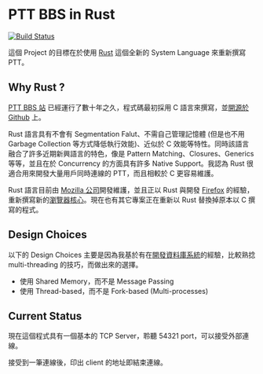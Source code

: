 # PTT BBS in Rust

[![Build Status](https://travis-ci.org/SLMT/rust-ptt.svg?branch=master)](https://travis-ci.org/SLMT/rust-ptt)

這個 Project 的目標在於使用 [Rust][3] 這個全新的 System Language 來重新撰寫 PTT。

## Why Rust ?

[PTT BBS 站][1] 已經運行了數十年之久，程式碼最初採用 C 語言來撰寫，並[開源於 Github][2] 上。

Rust 語言具有不會有 Segmentation Falut、不需自己管理記憶體 (但是也不用 Garbage Collection 等方式降低執行效能)、近似於 C 效能等特性。同時該語言融合了許多近期新興語言的特色，像是 Pattern Matching、Closures、Generics 等等，並且在於 Concurrency 的方面具有許多 Native Support。我認為 Rust 很適合用來開發大量用戶同時連線的 PTT，而且相較於 C 更容易維護。

Rust 語言目前由 [Mozilla 公司][4]開發維護，並且正以 Rust 與開發 [Firefox][5] 的經驗，重新撰寫新的[瀏覽器核心][6]。現在也有其它專案正在重新以 Rust 替換掉原本以 C 撰寫的程式。

## Design Choices

以下的 Design Choices 主要是因為我基於有在[開發資料庫系統][7]的經驗，比較熟捻 multi-threading 的技巧，而做出來的選擇。

- 使用 Shared Memory，而不是 Message Passing
- 使用 Thread-based，而不是 Fork-based (Multi-processes)

## Current Status

現在這個程式具有一個基本的 TCP Server，聆聽 54321 port，可以接受外部連線。

接受到一筆連線後，印出 client 的地址即結束連線。

[1]: https://www.ptt.cc/index.html
[2]: https://github.com/ptt/pttbbs
[3]: https://www.rust-lang.org/en-US/
[4]: http://mozilla.com.tw/
[5]: https://www.mozilla.org/zh-TW/firefox/new/
[6]: https://github.com/servo/servo
[7]: https://github.com/vanilladb/vanillacore

